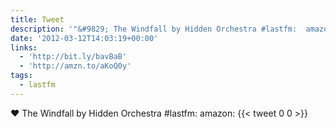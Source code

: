 ```yaml
---
title: Tweet
description: '"&#9829; The Windfall by Hidden Orchestra #lastfm:  amazon: "'
date: '2012-03-12T14:03:19+00:00'
links:
  - 'http://bit.ly/bavBaB'
  - 'http://amzn.to/aKoQ0y'
tags:
  - lastfm
---
```

&#9829; The Windfall by Hidden Orchestra #lastfm:  amazon: 
      {{< tweet 0 0 >}}
    
